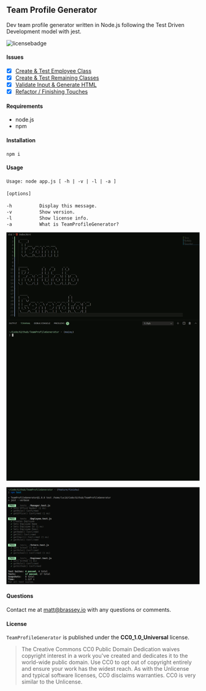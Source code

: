 ## Team Profile Generator

Dev team profile generator written in Node.js following the Test Driven Development model with jest.

![licensebadge](https://img.shields.io/badge/license-CC0_1.0_Universal-blue)

#### Issues

- [x] [Create & Test Employee Class](https://github.com/MBrassey/TeamProfileGenerator/issues/1)
- [x] [Create & Test Remaining Classes](https://github.com/MBrassey/TeamProfileGenerator/issues/2)
- [x] [Validate Input & Generate HTML](https://github.com/MBrassey/TeamProfileGenerator/issues/3)
- [x] [Refactor / Finishing Touches](https://github.com/MBrassey/TeamProfileGenerator/issues/4)

#### Requirements

- node.js
- npm

#### Installation

    npm i

#### Usage

    Usage: node app.js [ -h | -v | -l | -a ]

    [options]

    -h          Display this message.
    -v          Show version.
    -l          Show license info.
    -a          What is TeamProfileGenerator?

[<p align="center"><img src="lib/Preview.gif">](https://mbrassey.github.io/TeamProfileGenerator/)

[<p align="center"><img src="lib/Preview.png">](https://mbrassey.github.io/TeamProfileGenerator/)

#### Questions

Contact me at [matt@brassey.io](mailto:matt@brassey.io) with any questions or comments.

#### License

`TeamProfileGenerator` is published under the **CC0_1.0_Universal** license.

> The Creative Commons CC0 Public Domain Dedication waives copyright interest in a work you've created and dedicates it to the world-wide public domain. Use CC0 to opt out of copyright entirely and ensure your work has the widest reach. As with the Unlicense and typical software licenses, CC0 disclaims warranties. CC0 is very similar to the Unlicense.

